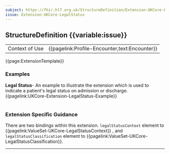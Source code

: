 ```yaml
---
subject: https://fhir.hl7.org.uk/StructureDefinition/Extension-UKCore-LegalStatus
issue: Extension-UKCore-LegalStatus
---
```

## StructureDefinition {{variable:issue}}

<table id="addToTranspose">
<tr><td>Context of Use</td>
<td>{{pagelink:Profile-Encounter,text:Encounter}}</td>
</tr>
</table>

{{page:ExtensionTemplate}}

<div id="Examples" class="tabcontent">
  <h3>Examples</h3>
  <b>Legal Status</b>- An example to illustrate the extension which is used to indicate a patient's legal status on admission or discharge.<br>
  {{pagelink:UKCore-Extension-LegalStatus-Example}}
  <br><br>
</div>

<h3 id="guidance-legalstatus">Extension Specific Guidance</h3>

There are two bindings within this extension. `legalStatusContext` element to {{pagelink:ValueSet-UKCore-LegalStatusContext}}
, and `legalStatusClassification` element to {{pagelink:ValueSet-UKCore-LegalStatusClassification}}.

---